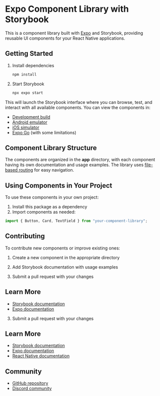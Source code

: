 # Expo Component Library with Storybook

This is a component library built with [Expo](https://expo.dev) and Storybook, providing reusable UI components for your React Native applications.

## Getting Started

1. Install dependencies

   ```bash
   npm install
   ```

2. Start Storybook

   ```bash
   npx expo start
   ```

This will launch the Storybook interface where you can browse, test, and interact with all available components. You can view the components in:

- [Development build](https://docs.expo.dev/develop/development-builds/introduction/)
- [Android emulator](https://docs.expo.dev/workflow/android-studio-emulator/)
- [iOS simulator](https://docs.expo.dev/workflow/ios-simulator/)
- [Expo Go](https://expo.dev/go) (with some limitations)

## Component Library Structure

The components are organized in the **app** directory, with each component having its own documentation and usage examples. The library uses [file-based routing](https://docs.expo.dev/router/introduction) for easy navigation.

## Using Components in Your Project

To use these components in your own project:

1. Install this package as a dependency
2. Import components as needed:

```javascript
import { Button, Card, TextField } from "your-component-library";
```

## Contributing

To contribute new components or improve existing ones:

1. Create a new component in the appropriate directory

2. Add Storybook documentation with usage examples

3. Submit a pull request with your changes

## Learn More

- [Storybook documentation](https://storybook.js.org/docs/react/get-started/introduction)
- [Expo documentation](https://docs.expo.dev/)

3. Submit a pull request with your changes

## Learn More

- [Storybook documentation](https://storybook.js.org/docs/react/get-started/introduction)
- [Expo documentation](https://docs.expo.dev/)
- [React Native documentation](https://reactnative.dev/docs/getting-started)

## Community

- [GitHub repository](https://github.com/your-username/your-repo)
- [Discord community](https://chat.expo.dev)
